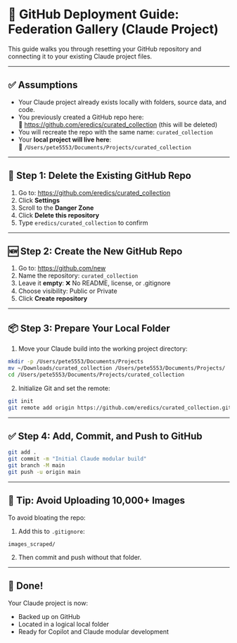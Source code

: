 # 🚀 GitHub Deployment Guide: Federation Gallery (Claude Project)

This guide walks you through resetting your GitHub repository and connecting it to your existing Claude project files.

---

## ✅ Assumptions

- Your Claude project already exists locally with folders, source data, and code.
- You previously created a GitHub repo here:  
  🔗 https://github.com/eredics/curated_collection (this will be deleted)
- You will recreate the repo with the same name: `curated_collection`
- Your **local project will live here**:  
  📂 `/Users/pete5553/Documents/Projects/curated_collection`

---

## 🧹 Step 1: Delete the Existing GitHub Repo

1. Go to: https://github.com/eredics/curated_collection
2. Click **Settings**
3. Scroll to the **Danger Zone**
4. Click **Delete this repository**
5. Type `eredics/curated_collection` to confirm

---

## 🆕 Step 2: Create the New GitHub Repo

1. Go to: https://github.com/new
2. Name the repository: `curated_collection`
3. Leave it **empty**: ❌ No README, license, or .gitignore
4. Choose visibility: Public or Private
5. Click **Create repository**

---

## 📦 Step 3: Prepare Your Local Folder

1. Move your Claude build into the working project directory:

```bash
mkdir -p /Users/pete5553/Documents/Projects
mv ~/Downloads/curated_collection /Users/pete5553/Documents/Projects/
cd /Users/pete5553/Documents/Projects/curated_collection
```

2. Initialize Git and set the remote:

```bash
git init
git remote add origin https://github.com/eredics/curated_collection.git
```

---

## ✅ Step 4: Add, Commit, and Push to GitHub

```bash
git add .
git commit -m "Initial Claude modular build"
git branch -M main
git push -u origin main
```

---

## 🧠 Tip: Avoid Uploading 10,000+ Images

To avoid bloating the repo:
1. Add this to `.gitignore`:

```
images_scraped/
```

2. Then commit and push without that folder.

---

## 🎉 Done!

Your Claude project is now:
- Backed up on GitHub
- Located in a logical local folder
- Ready for Copilot and Claude modular development